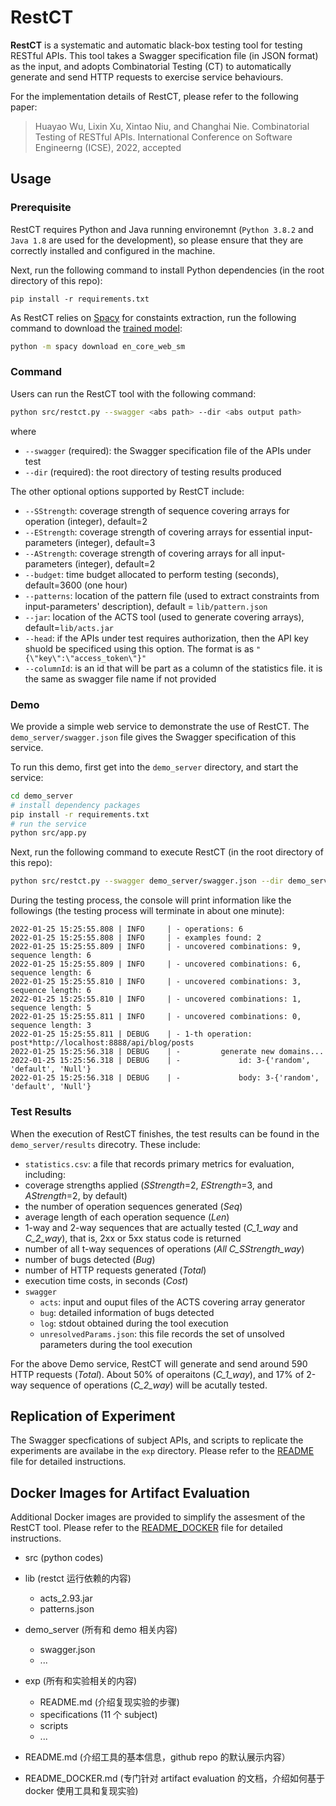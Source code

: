 # RestCT

**RestCT** is a systematic and automatic black-box testing tool for testing RESTful APIs. This tool takes a Swagger specification file (in JSON format) as the input, and adopts Combinatorial Testing (CT) to automatically generate and send HTTP requests to exercise service behaviours.

For the implementation details of RestCT, please refer to the following paper:

> Huayao Wu, Lixin Xu, Xintao Niu, and Changhai Nie. Combinatorial Testing of RESTful APIs. International Conference on Software Engineerng (ICSE), 2022, accepted



## Usage

### Prerequisite

RestCT requires Python and Java running environemnt (`Python 3.8.2` and `Java 1.8` are used for the development), so please ensure that they are correctly installed and configured in the machine.

Next, run the following command to install Python dependencies (in the root directory of this repo):

```
pip install -r requirements.txt
```

As RestCT relies on [Spacy](https://spacy.io) for constaints extraction, run the following command to download the [trained model](https://spacy.io/models/):

```bash
python -m spacy download en_core_web_sm
```



### Command

Users can run the RestCT tool with the following command:
```bash
python src/restct.py --swagger <abs path> --dir <abs output path>
```
where

- `--swagger` (required): the Swagger specification file of the APIs under test
- `--dir` (required): the root directory of testing results produced

The other optional options supported by RestCT include:

- `--SStrength`: coverage strength of sequence covering arrays for operation (integer), default=2
- `--EStrength`: coverage strength of covering arrays for essential input-parameters (integer), default=3
- `--AStrength`: coverage strength of covering arrays for all input-parameters (integer), default=2
- `--budget`: time budget allocated to perform testing (seconds), default=3600 (one hour)
- `--patterns`: location of the pattern file (used to extract constraints from input-parameters' description), default = `lib/pattern.json`
- `--jar`: location of the ACTS tool (used to generate covering arrays), default=`lib/acts.jar` 
- `--head`: if the APIs under test requires authorization, then the API key shuold be specificed using this option. The format is as `"{\"key\":\"access_token\"}"`
- `--columnId`: is an id that will be part as a column of the statistics file. it is the same as swagger file name if not provided 



### Demo

We provide a simple web service to demonstrate the use of RestCT. The `demo_server/swagger.json` file gives the Swagger specification of this service.

To run this demo, first get into the `demo_server` directory, and start the service:

```bash
cd demo_server
# install dependency packages
pip install -r requirements.txt 
# run the service
python src/app.py
```

Next, run the following command to execute RestCT (in the root directory of this repo):

```bash
python src/restct.py --swagger demo_server/swagger.json --dir demo_server/results
```

During the testing process, the console will print information like the followings (the testing process will terminate in about one minute):

```
2022-01-25 15:25:55.808 | INFO     | - operations: 6
2022-01-25 15:25:55.808 | INFO     | - examples found: 2
2022-01-25 15:25:55.809 | INFO     | - uncovered combinations: 9, sequence length: 6
2022-01-25 15:25:55.809 | INFO     | - uncovered combinations: 6, sequence length: 6
2022-01-25 15:25:55.810 | INFO     | - uncovered combinations: 3, sequence length: 6
2022-01-25 15:25:55.810 | INFO     | - uncovered combinations: 1, sequence length: 5
2022-01-25 15:25:55.811 | INFO     | - uncovered combinations: 0, sequence length: 3
2022-01-25 15:25:55.811 | DEBUG    | - 1-th operation: post*http://localhost:8888/api/blog/posts
2022-01-25 15:25:56.318 | DEBUG    | -         generate new domains...
2022-01-25 15:25:56.318 | DEBUG    | -             id: 3-{'random', 'default', 'Null'}
2022-01-25 15:25:56.318 | DEBUG    | -             body: 3-{'random', 'default', 'Null'}
```



### Test Results

When the execution of RestCT finishes, the test results can be found in the `demo_server/results` direcotry. These include:

*  `statistics.csv`: a file that records primary metrics for evaluation, including:
  * coverage strengths applied (*SStrength*=2, *EStrength*=3, and *AStrength*=2, by default)
  * the number of operation sequences generated (*Seq*)
  * average length of each operation sequence (*Len*)
  * 1-way and 2-way sequences that are actually tested (*C_1_way* and *C_2_way*), that is, 2xx or 5xx status code is returned
  * number of all t-way sequences of operations (*All C_SStrength_way*)
  * number of bugs detected (*Bug*)
  * number of HTTP requests generated (*Total*)
  * execution time costs, in seconds (*Cost*) 
* `swagger`
  * `acts`: input and ouput files of the ACTS covering array generator
  * `bug`: detailed information of bugs detected
  * `log`: stdout obtained during the tool execution
  * `unresolvedParams.json`: this file records the set of unsolved parameters during the tool execution

For the above Demo service, RestCT will generate and send around 590 HTTP requests (*Total*). About 50% of operaitons (*C_1_way*), and 17% of 2-way sequence of operations (*C_2_way*) will be acutally tested.



## Replication of Experiment

The Swagger specfications of subject APIs, and scripts to replicate the experiments are availabe in the `exp` directory. Please refer to the [README](/exp/README.md) file for detailed instructions.



## Docker Images for Artifact Evaluation

Additional Docker images are provided to simplify the assesment of the RestCT tool. Please refer to the [README_DOCKER](./README_DOCKER.md) file for detailed instructions.







* src (python codes)

* lib (restct 运行依赖的内容)
  * acts_2.93.jar
  * patterns.json

* demo_server (所有和 demo 相关内容)
  * swagger.json
  * ...
* exp (所有和实验相关的内容)
  * README.md (介绍复现实验的步骤)
  * specifications (11 个 subject)
  * scripts
  * ...
* README.md (介绍工具的基本信息，github repo 的默认展示内容）
* README_DOCKER.md (专门针对 artifact evaluation 的文档，介绍如何基于 docker 使用工具和复现实验)


